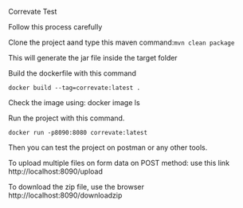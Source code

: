 Correvate Test

Follow this process carefully

Clone the project aand type this maven command:``` mvn clean package ```

This will generate the jar file inside the target folder

Build the dockerfile with this command

```docker build --tag=correvate:latest .```

Check the image using: docker image ls

Run the project with this command. 

```docker run -p8090:8080 correvate:latest```

Then you can test the project on postman or any other tools.

To upload multiple files on form data on POST method: use this link  http://localhost:8090/upload

To download the zip file, use the browser http://localhost:8090/downloadzip
